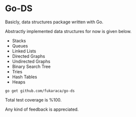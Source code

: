 # Go-DS

Basicly, data structures package written with Go.  

Abstractly implemented data structures for now is given below. 

- Stacks
- Queues
- Linked Lists
- Directed Graphs
- Undirected Graphs
- Binary Search Tree 
- Tries
- Hash Tables
- Heaps

```
go get github.com/fukaraca/go-ds
```

Total test coverage is %100.  

Any kind of feedback is appreciated.